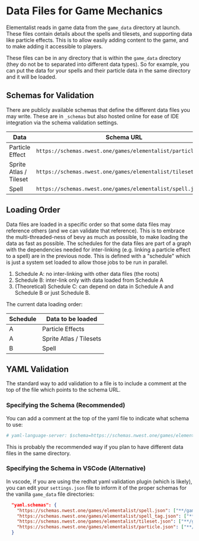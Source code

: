 # Data Files for Game Mechanics

Elementalist reads in game data from the `game_data` directory at launch. These files contain details about the spells and tilesets, and supporting data like particle effects. This is to allow easily adding content to the game, and to make adding it accessible to players.

These files can be in any directory that is within the `game_data` directory (they do not be to separated into different data types). So for example, you can put the data for your spells and their particle data in the same directory and it will be loaded.

## Schemas for Validation

There are publicly available schemas that define the different data files you may write. These are in `_schemas` but also hosted online for ease of IDE integration via the schema validation settings.

| Data                   | Schema URL                                                   |
| ---------------------- | ------------------------------------------------------------ |
| Particle Effect        | `https://schemas.nwest.one/games/elementalist/particle.json` |
| Sprite Atlas / Tileset | `https://schemas.nwest.one/games/elementalist/tileset.json`  |
| Spell                  | `https://schemas.nwest.one/games/elementalist/spell.json`    |

## Loading Order

Data files are loaded in a specific order so that some data files may reference others (and we can validate that reference). This is to embrace the multi-threaded-ness of bevy as much as possible, to make loading the data as fast as possible. The schedules for the data files are part of a graph with the dependencies needed for inter-linking (e.g. linking a particle effect to a spell) are in the previous node. This is defined with a "schedule" which is just a system set loaded to allow those jobs to be run in parallel.

1. Schedule A: no inter-linking with other data files (the roots)
2. Schedule B: inter-link only with data loaded from Schedule A
3. (Theoretical) Schedule C: can depend on data in Schedule A and Schedule B or just Schedule B.

The current data loading order:

| Schedule | Data to be loaded       |
| -------- | ----------------------- |
| A        | Particle Effects        |
| A        | Sprite Atlas / Tilesets |
| B        | Spell                   |

## YAML Validation

The standard way to add validation to a file is to include a comment at the top of the file which points to the schema URL.

### Specifying the Schema (Recommended)

You can add a comment at the top of the yaml file to indicate what schema to use:

```yaml
# yaml-language-server: $schema=https://schemas.nwest.one/games/elementalist/spell.json
```

This is probably the recommended way if you plan to have different data files in the same directory.

### Specifying the Schema in VSCode (Alternative)

In vscode, if you are using the redhat yaml validation plugin (which is likely), you can edit your `settings.json`
file to inform it of the proper schemas for the vanilla `game_data` file directories:

```json
  "yaml.schemas": {
    "https://schemas.nwest.one/games/elementalist/spell.json": ["**/game_data/spells/*.y*ml"],
    "https://schemas.nwest.one/games/elementalist/spell_tag.json": ["**/game_data/spell_tags/*.y*ml"],
    "https://schemas.nwest.one/games/elementalist/tileset.json": ["**/game_data/tilesets/*.y*ml"],
    "https://schemas.nwest.one/games/elementalist/particle.json": ["**/game_data/particles/*.y*ml"]
  }
```

